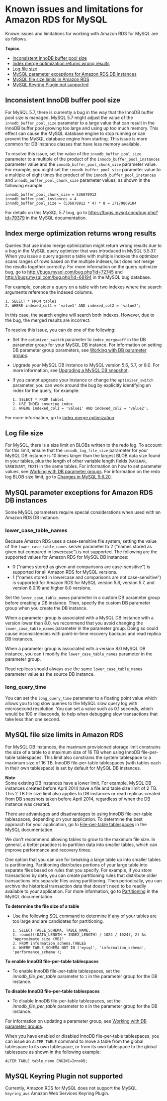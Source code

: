 # Known issues and limitations for Amazon RDS for MySQL<a name="MySQL.KnownIssuesAndLimitations"></a>

Known issues and limitations for working with Amazon RDS for MySQL are as follows\.

**Topics**
+ [Inconsistent InnoDB buffer pool size](#MySQL.Concepts.KnownIssuesAndLimitations.InnodbBufferPoolSize)
+ [Index merge optimization returns wrong results](#MySQL.Concepts.KnownIssuesAndLimitations.IndexMergeOptimization)
+ [Log file size](#MySQL.Concepts.KnownIssuesAndLimitations.LogFileSize)
+ [MySQL parameter exceptions for Amazon RDS DB instances](#MySQL.Concepts.ParameterNotes)
+ [MySQL file size limits in Amazon RDS](#MySQL.Concepts.Limits.FileSize)
+ [MySQL Keyring Plugin not supported](#MySQL.Concepts.Limits.KeyRing)

## Inconsistent InnoDB buffer pool size<a name="MySQL.Concepts.KnownIssuesAndLimitations.InnodbBufferPoolSize"></a>

For MySQL 5\.7, there is currently a bug in the way that the InnoDB buffer pool size is managed\. MySQL 5\.7 might adjust the value of the `innodb_buffer_pool_size` parameter to a large value that can result in the InnoDB buffer pool growing too large and using up too much memory\. This effect can cause the MySQL database engine to stop running or can prevent the MySQL database engine from starting\. This issue is more common for DB instance classes that have less memory available\.

To resolve this issue, set the value of the `innodb_buffer_pool_size` parameter to a multiple of the product of the `innodb_buffer_pool_instances` parameter value and the `innodb_buffer_pool_chunk_size` parameter value\. For example, you might set the `innodb_buffer_pool_size` parameter value to a multiple of eight times the product of the `innodb_buffer_pool_instances` and `innodb_buffer_pool_chunk_size` parameter values, as shown in the following example\.

```
innodb_buffer_pool_chunk_size = 536870912
innodb_buffer_pool_instances = 4
innodb_buffer_pool_size = (536870912 * 4) * 8 = 17179869184
```

For details on this MySQL 5\.7 bug, go to [https://bugs\.mysql\.com/bug\.php?id=79379](https://bugs.mysql.com/bug.php?id=79379) in the MySQL documentation\. 

## Index merge optimization returns wrong results<a name="MySQL.Concepts.KnownIssuesAndLimitations.IndexMergeOptimization"></a>

Queries that use index merge optimization might return wrong results due to a bug in the MySQL query optimizer that was introduced in MySQL 5\.5\.37\. When you issue a query against a table with multiple indexes the optimizer scans ranges of rows based on the multiple indexes, but does not merge the results together correctly\. For more information on the query optimizer bug, go to [http://bugs\.mysql\.com/bug\.php?id=72745](https://bugs.mysql.com/bug.php?id=72745) and [http://bugs\.mysql\.com/bug\.php?id=68194](https://bugs.mysql.com/bug.php?id=68194) in the MySQL bug database\. 

For example, consider a query on a table with two indexes where the search arguments reference the indexed columns\. 

```
1. SELECT * FROM table1
2. WHERE indexed_col1 = 'value1' AND indexed_col2 = 'value2';
```

In this case, the search engine will search both indexes\. However, due to the bug, the merged results are incorrect\. 

To resolve this issue, you can do one of the following: 
+ Set the `optimizer_switch` parameter to `index_merge=off` in the DB parameter group for your MySQL DB instance\. For information on setting DB parameter group parameters, see [Working with DB parameter groups](USER_WorkingWithParamGroups.md)\.
+ Upgrade your MySQL DB instance to MySQL version 5\.6, 5\.7, or 8\.0\. For more information, see [Upgrading a MySQL DB snapshot](USER_UpgradeDBSnapshot.MySQL.md)\. 
+ If you cannot upgrade your instance or change the `optimizer_switch` parameter, you can work around the bug by explicitly identifying an index for the query, for example: 

  ```
  1. SELECT * FROM table1
  2. USE INDEX covering_index
  3. WHERE indexed_col1 = 'value1' AND indexed_col2 = 'value2';
  ```

For more information, go to [Index merge optimization](https://dev.mysql.com/doc/refman/8.0/en/index-merge-optimization.html)\. 

## Log file size<a name="MySQL.Concepts.KnownIssuesAndLimitations.LogFileSize"></a>

For MySQL, there is a size limit on BLOBs written to the redo log\. To account for this limit, ensure that the `innodb_log_file_size` parameter for your MySQL DB instance is 10 times larger than the largest BLOB data size found in your tables, plus the length of other variable length fields \(`VARCHAR`, `VARBINARY`, `TEXT`\) in the same tables\. For information on how to set parameter values, see [Working with DB parameter groups](USER_WorkingWithParamGroups.md)\. For information on the redo log BLOB size limit, go to [Changes in MySQL 5\.6\.20](https://dev.mysql.com/doc/relnotes/mysql/5.6/en/news-5-6-20.html)\. 

## MySQL parameter exceptions for Amazon RDS DB instances<a name="MySQL.Concepts.ParameterNotes"></a>

Some MySQL parameters require special considerations when used with an Amazon RDS DB instance\.

### lower\_case\_table\_names<a name="MySQL.Concepts.ParameterNotes.lower-case-table-names"></a>

Because Amazon RDS uses a case\-sensitive file system, setting the value of the `lower_case_table_names` server parameter to 2 \("names stored as given but compared in lowercase"\) is not supported\. The following are the supported values for Amazon RDS for MySQL DB instances:
+ 0 \("names stored as given and comparisons are case\-sensitive"\) is supported for all Amazon RDS for MySQL versions\.
+ 1 \("names stored in lowercase and comparisons are not case\-sensitive"\) is supported for Amazon RDS for MySQL version 5\.6, version 5\.7, and version 8\.0\.19 and higher 8\.0 versions\.

Set the `lower_case_table_names` parameter in a custom DB parameter group before creating a DB instance\. Then, specify the custom DB parameter group when you create the DB instance\.

When a parameter group is associated with a MySQL DB instance with a version lower than 8\.0, we recommend that you avoid changing the `lower_case_table_names` parameter in the parameter group\. Doing so could cause inconsistencies with point\-in\-time recovery backups and read replica DB instances\.

When a parameter group is associated with a version 8\.0 MySQL DB instance, you can't modify the `lower_case_table_names` parameter in the parameter group\.

Read replicas should always use the same `lower_case_table_names` parameter value as the source DB instance\. 

### long\_query\_time<a name="MySQL.Concepts.ParameterNotes.long_query_time"></a>

You can set the `long_query_time` parameter to a floating point value which allows you to log slow queries to the MySQL slow query log with microsecond resolution\. You can set a value such as 0\.1 seconds, which would be 100 milliseconds, to help when debugging slow transactions that take less than one second\. 

## MySQL file size limits in Amazon RDS<a name="MySQL.Concepts.Limits.FileSize"></a>

For MySQL DB instances, the maximum provisioned storage limit constrains the size of a table to a maximum size of 16 TB when using InnoDB file\-per\-table tablespaces\. This limit also constrains the system tablespace to a maximum size of 16 TB\. InnoDB file\-per\-table tablespaces \(with tables each in their own tablespace\) is set by default for MySQL DB instances\. 

**Note**  
Some existing DB instances have a lower limit\. For example, MySQL DB instances created before April 2014 have a file and table size limit of 2 TB\. This 2 TB file size limit also applies to DB instances or read replicas created from DB snapshots taken before April 2014, regardless of when the DB instance was created\.

There are advantages and disadvantages to using InnoDB file\-per\-table tablespaces, depending on your application\. To determine the best approach for your application, go to [File\-per\-table tablespaces](https://dev.mysql.com/doc/refman/8.0/en/innodb-file-per-table-tablespaces.html) in the MySQL documentation\. 

We don't recommend allowing tables to grow to the maximum file size\. In general, a better practice is to partition data into smaller tables, which can improve performance and recovery times\. 

One option that you can use for breaking a large table up into smaller tables is partitioning\. Partitioning distributes portions of your large table into separate files based on rules that you specify\. For example, if you store transactions by date, you can create partitioning rules that distribute older transactions into separate files using partitioning\. Then periodically, you can archive the historical transaction data that doesn't need to be readily available to your application\. For more information, go to [Partitioning](https://dev.mysql.com/doc/refman/8.0/en/partitioning.html) in the MySQL documentation\. 

**To determine the file size of a table**
+ Use the following SQL command to determine if any of your tables are too large and are candidates for partitioning\.

  ```
  1. SELECT TABLE_SCHEMA, TABLE_NAME,
  2. round(((DATA_LENGTH + INDEX_LENGTH) / 1024 / 1024), 2) As "Approximate size (MB)"
  3. FROM information_schema.TABLES
  4. WHERE TABLE_SCHEMA NOT IN ('mysql', 'information_schema', 'performance_schema');
  ```

**To enable InnoDB file\-per\-table tablespaces**
+ To enable InnoDB file\-per\-table tablespaces, set the *innodb\_file\_per\_table* parameter to `1` in the parameter group for the DB instance\. 

**To disable InnoDB file\-per\-table tablespaces**
+ To disable InnoDB file\-per\-table tablespaces, set the *innodb\_file\_per\_table* parameter to `0` in the parameter group for the DB instance\.

For information on updating a parameter group, see [Working with DB parameter groups](USER_WorkingWithParamGroups.md)\. 

When you have enabled or disabled InnoDB file\-per\-table tablespaces, you can issue an `ALTER TABLE` command to move a table from the global tablespace to its own tablespace, or from its own tablespace to the global tablespace as shown in the following example: 

```
ALTER TABLE table_name ENGINE=InnoDB;
```

## MySQL Keyring Plugin not supported<a name="MySQL.Concepts.Limits.KeyRing"></a>

Currently, Amazon RDS for MySQL does not support the MySQL `keyring_aws` Amazon Web Services Keyring Plugin\.